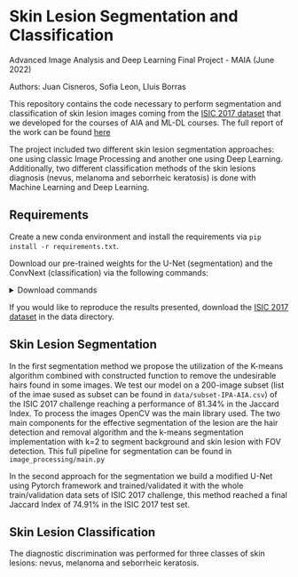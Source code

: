 # Skin Lesion Segmentation and Classification
Advanced Image Analysis and  Deep Learning Final Project - MAIA (June 2022)

Authors: Juan Cisneros, Sofia Leon, Lluis Borras


This repository contains the code necessary to perform segmentation and classification of skin lesion images coming from the [ISIC 2017 dataset](https://challenge.isic-archive.com/data/#2017) that we developed for the courses of AIA and ML-DL courses. The full report of the work can be found [here](https://drive.google.com/file/d/18lAHqXaKnv-g3L-kwVYo-1daJ-TvYoiU/view?usp=share_link) 

The project included two different skin lesion segmentation approaches: one using classic Image Processing and another one using Deep
Learning. Additionally, two different classification methods of the skin lesions diagnosis (nevus, melanoma and seborrheic keratosis) is done with Machine
Learning and Deep Learning. 


## Requirements

Create a new conda environment and install the requirements via `pip install -r requirements.txt`.

Download our pre-trained weights for the U-Net (segmentation) and the ConvNext (classification) via the following commands:

<details>
<summary>
Download commands
</summary>

```
mkdir checkpoints
cd checkpoints
gdown 1IrG3V-Fc9oXTQEo2Wf0OQq_x2bPWZ_FH
gdown 1pM8GtUysfSQJOcCPIHw-kI9BbQD_FdLg
```
</details>

If you would like to reproduce the results presented, download the [ISIC 2017 dataset](https://challenge.isic-archive.com/data/#2017) in the data directory.

## Skin Lesion Segmentation 

In the first segmentation method we propose the utilization of the K-means algorithm combined with constructed function to remove the undesirable hairs found in some images. We test our model on a 200-image subset (list of the imae sused as subset can be found in `data/subset-IPA-AIA.csv`) of the ISIC 2017 challenge reaching a performance of 81.34% in the Jaccard Index. To process the images OpenCV was the main library used. The two main components for the effective segmentation of the lesion are the hair detection and removal algorithm and the k-means segmentation implementation with k=2 to segment background and skin lesion with FOV detection. This full pipeline for segmentation can be found in `image_processing/main.py`

In the second approach for the segmentation we build a modified U-Net using Pytorch framework and trained/validated it with the whole train/validation data sets of ISIC 2017 challenge, this method reached a final Jaccard Index of 74.91% in the ISIC 2017 test set. 

## Skin Lesion Classification

The diagnostic discrimination was performed for three classes of skin lesions: nevus, melanoma and seborrheic keratosis. 


